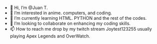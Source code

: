 - 👋 Hi, I’m @Juan T.
- 👀 I’m interested in anime. computers, and coding.
- 🌱 I’m currently learning HTML. PYTHON and the rest of the codes.
- 💞️ I’m looking to collaborate on enhancing my coding skills.
- 📫 How to reach me drop by my twitch stream Joytest123255 usually playing Apex Legends and OverWatch.
